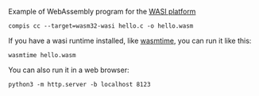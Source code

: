 Example of WebAssembly program for the [WASI platform](https://wasi.dev)

    compis cc --target=wasm32-wasi hello.c -o hello.wasm

If you have a wasi runtime installed,
like [wasmtime](https://github.com/bytecodealliance/wasmtime),
you can run it like this:

    wasmtime hello.wasm

You can also run it in a web browser:

    python3 -m http.server -b localhost 8123
